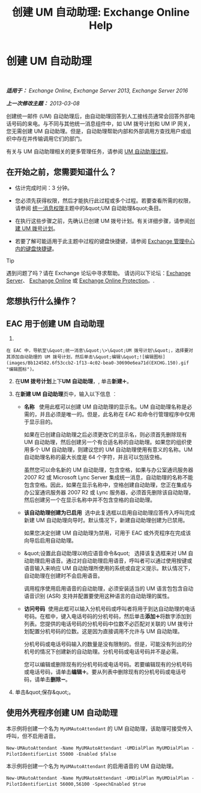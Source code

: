﻿---
title: '创建 UM 自动助理: Exchange Online Help'
TOCTitle: 创建 UM 自动助理
ms:assetid: 773f53fb-d80f-4a79-8bd3-bd753942489f
ms:mtpsurl: https://technet.microsoft.com/zh-cn/library/Aa998875(v=EXCHG.150)
ms:contentKeyID: 50490946
ms.date: 05/23/2018
mtps_version: v=EXCHG.150
f1_keywords:
- Microsoft.Exchange.Management.SnapIn.Esm.OrganizationConfiguration.UnifiedMessaging.CreateAutoAttendantWizardForm.CreateAutoAttendantWizardPage
ms.translationtype: MT
---

# 创建 UM 自动助理

 

_**适用于：** Exchange Online, Exchange Server 2013, Exchange Server 2016_

_**上一次修改主题：** 2013-03-08_

创建统一邮件 (UM) 自动助理后，由自动助理回答到人工接线员通常会回答外部电话号码的来电。与不同与其他统一消息组件中，如 UM 拨号计划和 UM IP 网关，您无需创建 UM 自动助理。但是，自动助理帮助内部和外部调用方查找用户或组织中存在并传输调用它们的部门。

有关与 UM 自动助理相关的更多管理任务，请参阅 [UM 自动助理过程](um-auto-attendant-procedures-exchange-2013-help.md)。

## 在开始之前，您需要知道什么？

  - 估计完成时间：3 分钟。

  - 您必须先获得权限，然后才能执行此过程或多个过程。若要查看所需的权限，请参阅 [统一消息权限](unified-messaging-permissions-exchange-2013-help.md)主题中的\&quot;UM 自动助理\&quot;条目。

  - 在执行这些步骤之前，先确认已创建 UM 拨号计划。有关详细步骤，请参阅[创建 UM 拨号计划](create-a-um-dial-plan-exchange-2013-help.md)。

  - 若要了解可能适用于此主题中过程的键盘快捷键，请参阅 [Exchange 管理中心内的键盘快捷键](keyboard-shortcuts-in-the-exchange-admin-center-exchange-online-protection-help.md)。

> [!tip]
> 遇到问题了吗？请在 Exchange 论坛中寻求帮助。 请访问以下论坛：<a href="https://go.microsoft.com/fwlink/p/?linkid=60612">Exchange Server</a>、 <a href="https://go.microsoft.com/fwlink/p/?linkid=267542">Exchange Online</a> 或 <a href="https://go.microsoft.com/fwlink/p/?linkid=285351">Exchange Online Protection</a>。.


## 您想执行什么操作？

## EAC 用于创建 UM 自动助理

1.  
    
    在 EAC 中，导航至\&quot;统一消息\&quot;\>\&quot;UM 拨号计划\&quot;，选择要对其添加自动助理的 UM 拨号计划，然后单击\&quot;编辑\&quot;![编辑图标](images/Bb124582.6f53ccb2-1f13-4c02-bea0-30690e6ea71d(EXCHG.150).gif "编辑图标")。

2.  在**UM 拨号计划**上下**UM 自动助理**，, 单击**新建**![添加图标](images/JJ218640.c1e75329-d6d7-4073-a27d-498590bbb558(EXCHG.150).gif "添加图标")。

3.  在**新建 UM 自动助理**页中，输入以下信息 ︰
    
      - **名称**   使用此框可以创建 UM 自动助理的显示名。UM 自动助理名称是必需的，并且必须是唯一的。但是，此名称在 EAC 和命令行管理程序中仅用于显示目的。
        
        如果在已创建自动助理之后必须更改它的显示名，则必须首先删除现有 UM 自动助理，然后创建另一个有合适名称的自动助理。如果您的组织使用多个 UM 自动助理，则建议您的 UM 自动助理使用有意义的名称。UM 自动助理名称的最大长度是 64 个字符，并且可以包括空格。
        
        虽然您可以命名新的 UM 自动助理，包含空格，如果与办公室通讯服务器 2007 R2 或 Microsoft Lync Server 集成统一消息，自动助理的名称不能包含空格。因此，如果在显示名称中，空格创建自动助理，您正在集成与办公室通讯服务器 2007 R2 或 Lync 服务器，必须首先删除该自动助理，然后创建另一个在显示名称中并不包含空格的自动助理。
    
      - **该自动助理创建为已启用**  选中此复选框以启用自动助理应答传入呼叫完成新建 UM 自动助理向导时。默认情况下，新建自动助理创建为已禁用。
        
        如果您决定创建 UM 自动助理为禁用，可用于 EAC 或外壳程序在完成该向导后启用自动助理。
    
      - \&quot;设置此自动助理以响应语音命令\&quot;   选择该复选框来对 UM 自动助理启用语音。通过对自动助理启用语音，呼叫者可以通过使用按键或语音输入来响应 UM 自动助理所使用的系统或自定义提示。默认情况下，自动助理在创建时不会启用语音。
        
        调用程序使用启用语音的自动助理，必须安装适当的 UM 语言包包含自动语音识别 (ASR) 支持并配置要使用这种语言的自动助理的属性。
    
      - **访问号码**  使用此框可以输入分机号码或呼叫者将用于到达自动助理的电话号码。在框中，键入电话号码的分机号码，然后单击**添加**![添加图标](images/JJ218640.c1e75329-d6d7-4073-a27d-498590bbb558(EXCHG.150).gif "添加图标")将数字添加到列表。您提供的电话号码的分机号码中位数不必匹配对关联的 UM 拨号计划配置分机号码的位数。这是因为直接调用不允许与 UM 自动助理。
        
        分机号码或电话号码输入的数量是没有限制的。但是，可能没有列出的分机号的情况下创建新的自动助理。分机号码或电话号码并不是必需。
        
        您可以编辑或删除现有的分机号码或电话号码。若要编辑现有的分机号码或电话号码，请单击**编辑**![添加图标](images/JJ218640.c1e75329-d6d7-4073-a27d-498590bbb558(EXCHG.150).gif "添加图标")。要从列表中删除现有的分机号码或电话号码，请单击**删除**![删除图标](images/JJ657492.479b6ced-8d64-4277-a725-f17fea202b28(EXCHG.150).gif "删除图标")。

4.  单击\&quot;保存\&quot;。

## 使用外壳程序创建 UM 自动助理

本示例将创建一个名为 `MyUMAutoAttendant` 的 UM 自动助理，该助理可接受传入呼叫，但不启用语音。

    New-UMAutoAttendant -Name MyUMAutoAttendant -UMDialPlan MyUMDialPlan -PilotIdentifierList 55000 -Enabled $false

本示例将创建一个名为 `MyUMAutoAttendant` 的启用语音的 UM 自动助理。

    New-UMAutoAttendant -Name MyUMAutoAttendant -UMDialPlan MyUMDialPlan -PilotIdentifierList 56000,56100 -SpeechEnabled $true

